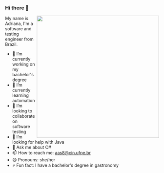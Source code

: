 ### Hi there 👋

<img align="right" width="400" src="https://c.tenor.com/m1Mr-khUDVgAAAAC/anime-hacking.gif" />

My name is Adriana, I'm a software and testing engineer from Brazil.

- 🔭 I’m currently working on my bachelor's degree
- 🌱 I’m currently learning automation
- 👯 I’m looking to collaborate on software testing
- 🤔 I’m looking for help with Java
- 💬 Ask me about C#
- 📫 How to reach me: aas8@cin.ufpe.br
- 😄 Pronouns: she/her
- ⚡ Fun fact: I have a bachelor's degree in gastronomy
